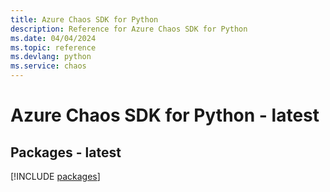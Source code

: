 ```yaml
---
title: Azure Chaos SDK for Python
description: Reference for Azure Chaos SDK for Python
ms.date: 04/04/2024
ms.topic: reference
ms.devlang: python
ms.service: chaos
---
```

# Azure Chaos SDK for Python - latest
## Packages - latest
[!INCLUDE [packages](chaos-index.md)]